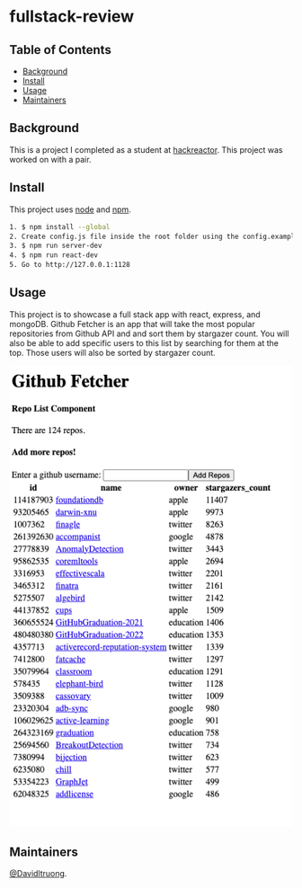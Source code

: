 # fullstack-review

## Table of Contents

- [Background](#background)
- [Install](#install)
- [Usage](#usage)
- [Maintainers](#maintainers)

## Background

This is a project I completed as a student at [hackreactor](http://hackreactor.com). This project was worked on with a pair.

## Install

This project uses [node](http://nodejs.org) and [npm](https://npmjs.com).

```sh
1. $ npm install --global
2. Create config.js file inside the root folder using the config.example.js as a template
3. $ npm run server-dev
4. $ npm run react-dev
5. Go to http://127.0.0.1:1128
```

## Usage

This project is to showcase a full stack app with react, express, and mongoDB. Github Fetcher is an app that will take the most popular repositories from Github API and and sort them by stargazer count. You will also be able to add specific users to this list by searching for them at the top. Those users will also be sorted by stargazer count.

![alt text](https://github.com/davidltruong/fullstack-review/blob/master/screenshot.png?raw=true)

## Maintainers

[@Davidltruong](https://github.com/davidltruong).